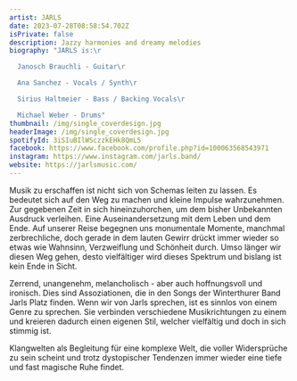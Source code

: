 ```yaml
---
artist: JARLS
date: 2023-07-28T08:58:54.702Z
isPrivate: false
description: Jazzy harmonies and dreamy melodies
biography: "JARLS is:\r

  Janosch Brauchli - Guitar\r

  Ana Sanchez - Vocals / Synth\r

  Sirius Haltmeier - Bass / Backing Vocals\r

  Michael Weber - Drums"
thumbnail: /img/single_coverdesign.jpg
headerImage: /img/single_coverdesign.jpg
spotifyId: 3iSIuBIlWSczzkEHk8QmL5
facebook: https://www.facebook.com/profile.php?id=100063568543971
instagram: https://www.instagram.com/jarls.band/
website: https://jarlsmusic.com/
---
```

Musik zu erschaffen ist nicht sich von Schemas leiten zu lassen. Es bedeutet sich auf den Weg zu machen und kleine Impulse wahrzunehmen. Zur gegebenen Zeit in sich hineinzuhorchen, um dem bisher Unbekannten Ausdruck verleihen. Eine Auseinandersetzung mit dem Leben und dem Ende. Auf unserer Reise begegnen uns monumentale Momente, manchmal zerbrechliche, doch gerade in dem lauten Gewirr drückt immer wieder so etwas wie Wahnsinn, Verzweiflung und Schönheit durch. Umso länger wir diesen Weg gehen, desto vielfältiger wird dieses Spektrum und bislang ist kein Ende in Sicht.



Zerrend, unangenehm, melancholisch - aber auch hoffnungsvoll und ironisch. Dies sind Assoziationen, die in den Songs der Winterthurer Band Jarls Platz finden. Wenn wir von Jarls sprechen, ist es sinnlos von einem Genre zu sprechen. Sie verbinden verschiedene Musikrichtungen zu einem und kreieren dadurch einen eigenen Stil, welcher vielfältig und doch in sich stimmig ist.



Klangwelten als Begleitung für eine komplexe Welt, die voller Widersprüche zu sein scheint und trotz dystopischer Tendenzen immer wieder eine tiefe und fast magische Ruhe findet.